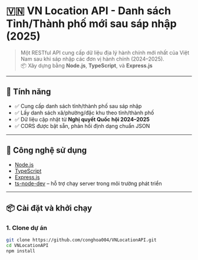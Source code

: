 # 🇻🇳 VN Location API - Danh sách Tỉnh/Thành phố mới sau sáp nhập (2025)

> Một RESTful API cung cấp dữ liệu địa lý hành chính mới nhất của Việt Nam sau khi sáp nhập các đơn vị hành chính (2024–2025).  
> 📦 Xây dựng bằng **Node.js**, **TypeScript**, và **Express.js**

---

## 🚀 Tính năng

- ✅ Cung cấp danh sách tỉnh/thành phố sau sáp nhập
- ✅ Lấy danh sách xã/phường/đặc khu theo tỉnh/thành phố
- ✅ Dữ liệu cập nhật từ **Nghị quyết Quốc hội 2024–2025**
- ✅ CORS được bật sẵn, phản hồi định dạng chuẩn JSON

---

## 🧰 Công nghệ sử dụng

- [Node.js](https://nodejs.org/)
- [TypeScript](https://www.typescriptlang.org/)
- [Express.js](https://expressjs.com/)
- [ts-node-dev](https://github.com/wclr/ts-node-dev) – hỗ trợ chạy server trong môi trường phát triển

---

## 📦 Cài đặt và khởi chạy

### 1. Clone dự án

```bash
git clone https://github.com/conghoa004/VNLocationAPI.git
cd VNLocationAPI
npm install
